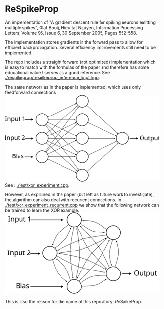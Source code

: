 # ReSpikeProp

An implementation of "A gradient descent rule for spiking neurons emitting multiple spikes", Olaf Booij, Hieu tat Nguyen, Information Processing Letters, Volume 95, Issue 6, 30 September 2005, Pages 552-558.

The implementation stores gradients in the forward pass to allow for efficient
backpropagation. Several efficiency improvements still need to be implemented.

The repo includes a straight forward (not optimized) implementation which is
easy to match with the formulas of the paper and therefore has some educational
value / serves as a good reference. See
[./respikeprop/respikeprop_reference_impl.hpp](./respikeprop/respikeprop_reference_impl.hpp).

The same network as in the paper is implemented, which uses only feedforward
connections
<img src="./doc/xor_example_feedforward.svg">
See : [./test/xor_experiment.cpp](./test/xor_experiment.cpp).

However, as explained in the paper (but left as future work to investigate),
the algorithm can also deal with recurrent connections. In
[./test/xor_experiment_recurrent.cpp](./test/xor_experiment_recurrent.cpp) we
show that the following network can be trained to learn the XOR example.
<img src="./doc/xor_example_recurrent.svg">

This is also the reason for the name of this repository: *Re*SpikeProp.
